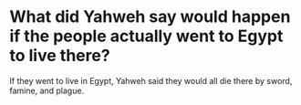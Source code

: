 # What did Yahweh say would happen if the people actually went to Egypt to live there?

If they went to live in Egypt, Yahweh said they would all die there by sword, famine, and plague.

